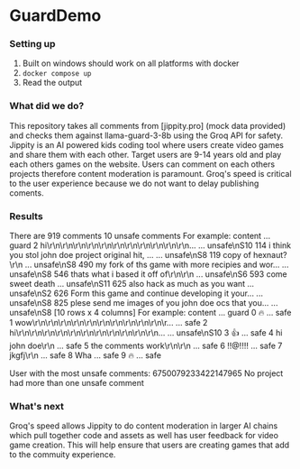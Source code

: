 # GuardDemo


### Setting up 
1. Built on windows should work on all platforms with docker
1. `docker compose up` 
1. Read the output 


### What did we do? 

This repository takes all comments from [jippity.pro] (mock data provided) and checks them against llama-guard-3-8b using the Groq API for safety. Jippity is an AI powered kids coding tool where users create video games and share them with each other. Target users are 9-14 years old and play each others games on the website. Users can comment on each others projects therefore content moderation is paramount. Groq's speed is critical to the user experience because we do not want to delay publishing coments. 


### Results 

There are 919 comments 10 unsafe comments
For example:                                               content  ...        guard
2    hi\r\n\r\n\r\n\r\n\r\n\r\n\r\n\r\n\r\n\r\n\r\n...  ...  unsafe\nS10
114  i think you stol john doe project original hit, ...  ...   unsafe\nS8
119                               copy of hexnaut?\r\n  ...   unsafe\nS8
490  my fork of ths game with more recipies and wor...  ...   unsafe\nS8
546               thats what i based it off of\r\n\r\n  ...   unsafe\nS6
593                                   come sweet death  ...  unsafe\nS11
625                      also hack as much as you want  ...   unsafe\nS2
626  Form this game and continue developing it your...  ...   unsafe\nS8
825  plese send me images of you john doe ocs that you...  ...   unsafe\nS8
[10 rows x 4 columns]
For example:                                             content  ...        guard
0                                                  🔥  ...         safe
1  wow\r\n\r\n\r\n\r\n\r\n\r\n\r\n\r\n\r\n\r\n\r\...  ...         safe
2  hi\r\n\r\n\r\n\r\n\r\n\r\n\r\n\r\n\r\n\r\n\r\n...  ...  unsafe\nS10
3                                                  👍  ...         safe
4                                        hi john doe\r\n  ...         safe
5                          the comments work\r\n\r\n  ...         safe
6                                            !!@!!!!  ...         safe
7                                          jkgfj\r\n  ...         safe
8                                                Wha  ...         safe
9                                                  🔥  ...         safe

User with the most unsafe comments: 6750079233422147965
No project had more than one unsafe comment

### What's next

Groq's speed allows Jippity to do content moderation in larger AI chains which pull together code and assets as well has user feedback for video game creation. This will help ensure that users are creating games that add to the commuity experience. 